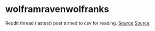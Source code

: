 # wolframravenwolfranks 

Reddit thread (lastest) post turned to csv for reading. 
[Source](https://www.reddit.com/r/LocalLLaMA/comments/1cal17l/llm_comparisontest_llama_3_instruct_70b_8b/)
[Source](https://www.reddit.com/r/LocalLLaMA/comments/1bcdtt0/llm_comparisontest_new_api_edition_claude_3_opus/)
